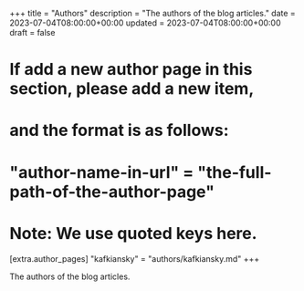 +++
title = "Authors"
description = "The authors of the blog articles."
date = 2023-07-04T08:00:00+00:00
updated = 2023-07-04T08:00:00+00:00
draft = false

# If add a new author page in this section, please add a new item,
# and the format is as follows:
#
# "author-name-in-url" = "the-full-path-of-the-author-page"
#
# Note: We use quoted keys here.
[extra.author_pages]
"kafkiansky" = "authors/kafkiansky.md"
+++

The authors of the blog articles.
